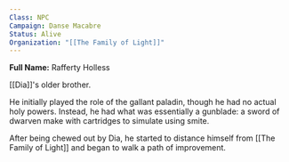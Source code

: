 ```yaml
---
Class: NPC
Campaign: Danse Macabre
Status: Alive
Organization: "[[The Family of Light]]"
---
```

**Full Name:** Rafferty Holless

[[Dia]]'s older brother.

He initially played the role of the gallant paladin, though he had no actual holy powers. Instead, he had what was essentially a gunblade: a sword of dwarven make with cartridges to simulate using smite.

After being chewed out by Dia, he started to distance himself from [[The Family of Light]]  and began to walk a path of improvement.